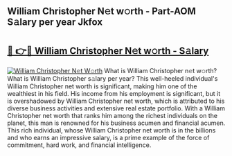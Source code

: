 ## William Christopher N𝚎t w𝚘rth - Part-AOM S𝚊lary per year Jkfox

# <h2><a href="http://gc48hx.nevu.top/?p=William+Christopher">🔗 👉🔴 William Christopher N𝚎t w𝚘rth - S𝚊lary</a></h2>

[![William Christopher N𝚎t W𝚘rth](https://i.imgur.com/Oavwk0R.jpeg)](http://gc48hx.nevu.top/?p=William+Christopher)
What is William Christopher n𝚎t w𝚘rth? What is William Christopher s𝚊lary per year?
This well-heeled individual's William Christopher net worth is significant, making him one of the wealthiest in his field. His income from his employment is significant, but it is overshadowed by William Christopher net worth, which is attributed to his diverse business activities and extensive real estate portfolio. With a William Christopher net worth that ranks him among the richest individuals on the planet, this man is renowned for his business acumen and financial acumen. This rich individual, whose William Christopher net worth is in the billions and who earns an impressive salary, is a prime example of the force of commitment, hard work, and financial intelligence.
